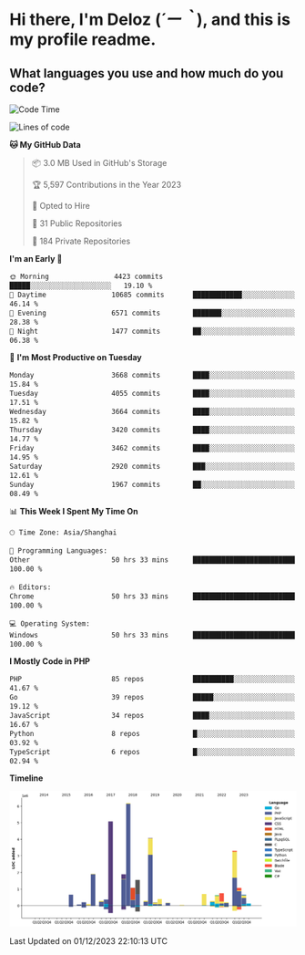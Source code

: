 # **Hi there, I'm Deloz (*´ー｀*), and this is my profile readme.**

## **What languages you use and how much do you code?**

<!--START_SECTION:waka-->
![Code Time](http://img.shields.io/badge/Code%20Time-2%2C902%20hrs%201%20min-blue)

![Lines of code](https://img.shields.io/badge/From%20Hello%20World%20I%27ve%20Written-32.1%20million%20lines%20of%20code-blue)

**🐱 My GitHub Data** 

> 📦 3.0 MB Used in GitHub's Storage 
 > 
> 🏆 5,597 Contributions in the Year 2023
 > 
> 💼 Opted to Hire
 > 
> 📜 31 Public Repositories 
 > 
> 🔑 184 Private Repositories 
 > 
**I'm an Early 🐤** 

```text
🌞 Morning                4423 commits        █████░░░░░░░░░░░░░░░░░░░░   19.10 % 
🌆 Daytime                10685 commits       ████████████░░░░░░░░░░░░░   46.14 % 
🌃 Evening                6571 commits        ███████░░░░░░░░░░░░░░░░░░   28.38 % 
🌙 Night                  1477 commits        ██░░░░░░░░░░░░░░░░░░░░░░░   06.38 % 
```
📅 **I'm Most Productive on Tuesday** 

```text
Monday                   3668 commits        ████░░░░░░░░░░░░░░░░░░░░░   15.84 % 
Tuesday                  4055 commits        ████░░░░░░░░░░░░░░░░░░░░░   17.51 % 
Wednesday                3664 commits        ████░░░░░░░░░░░░░░░░░░░░░   15.82 % 
Thursday                 3420 commits        ████░░░░░░░░░░░░░░░░░░░░░   14.77 % 
Friday                   3462 commits        ████░░░░░░░░░░░░░░░░░░░░░   14.95 % 
Saturday                 2920 commits        ███░░░░░░░░░░░░░░░░░░░░░░   12.61 % 
Sunday                   1967 commits        ██░░░░░░░░░░░░░░░░░░░░░░░   08.49 % 
```


📊 **This Week I Spent My Time On** 

```text
🕑︎ Time Zone: Asia/Shanghai

💬 Programming Languages: 
Other                    50 hrs 33 mins      █████████████████████████   100.00 % 

🔥 Editors: 
Chrome                   50 hrs 33 mins      █████████████████████████   100.00 % 

💻 Operating System: 
Windows                  50 hrs 33 mins      █████████████████████████   100.00 % 
```

**I Mostly Code in PHP** 

```text
PHP                      85 repos            ██████████░░░░░░░░░░░░░░░   41.67 % 
Go                       39 repos            █████░░░░░░░░░░░░░░░░░░░░   19.12 % 
JavaScript               34 repos            ████░░░░░░░░░░░░░░░░░░░░░   16.67 % 
Python                   8 repos             █░░░░░░░░░░░░░░░░░░░░░░░░   03.92 % 
TypeScript               6 repos             █░░░░░░░░░░░░░░░░░░░░░░░░   02.94 % 
```



**Timeline**

![Lines of Code chart](https://raw.githubusercontent.com/deloz/deloz/main/assets/bar_graph.png)


 Last Updated on 01/12/2023 22:10:13 UTC
<!--END_SECTION:waka-->
